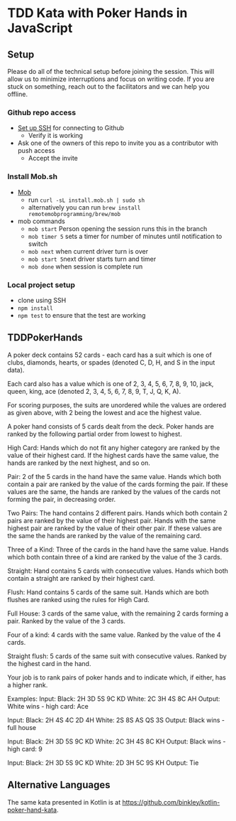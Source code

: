# TDD Kata with Poker Hands in JavaScript

## Setup
Please do all of the technical setup before joining the session. This will allow us to minimize interruptions and focus on writing code. If you are stuck on something, reach out to the facilitators and we can help you offline.

### Github repo access
- [Set up SSH](https://docs.github.com/en/authentication/connecting-to-github-with-ssh) for connecting to Github
  - Verify it is working
- Ask one of the owners of this repo to invite you as a contributor with push access
  - Accept the invite

### Install Mob.sh
- [Mob](https://github.com/remotemobprogramming/mob)
  - run `curl -sL install.mob.sh | sudo sh`
  - alternatively you can run `brew install remotemobprogramming/brew/mob`
- mob commands
  - `mob start` Person opening the session runs this in the branch
  - `mob timer 5` sets a timer for number of minutes until notification to switch
  - `mob next` when current driver turn is over 
  - `mob start 5`next driver starts turn and timer
  - `mob done` when session is complete run 
  
### Local project setup
- clone using SSH
- `npm install`
- `npm test` to ensure that the test are working


## TDDPokerHands

A poker deck contains 52 cards - each card has a suit which is one of clubs, diamonds, hearts, or spades (denoted C, D, H, and S in the input data).

Each card also has a value which is one of 2, 3, 4, 5, 6, 7, 8, 9, 10, jack, queen, king, ace (denoted 2, 3, 4, 5, 6, 7, 8, 9, T, J, Q, K, A).

For scoring purposes, the suits are unordered while the values are ordered as given above, with 2 being the lowest and ace the highest value.

A poker hand consists of 5 cards dealt from the deck. Poker hands are ranked by the following partial order from lowest to highest.

High Card:
Hands which do not fit any higher category are ranked by the value of their highest card. If the highest cards have the same value, the hands are ranked by the next highest, and so on.

Pair:
2 of the 5 cards in the hand have the same value. Hands which both contain a pair are ranked by the value of the cards forming the pair. If these values are the same, the hands are ranked by the values of the cards not forming the pair, in decreasing order.

Two Pairs:
The hand contains 2 different pairs. Hands which both contain 2 pairs are ranked by the value of their highest pair. Hands with the same highest pair are ranked by the value of their other pair. If these values are the same the hands are ranked by the value of the remaining card.

Three of a Kind:
Three of the cards in the hand have the same value. Hands which both contain three of a kind are ranked by the value of the 3 cards.

Straight:
Hand contains 5 cards with consecutive values. Hands which both contain a straight are ranked by their highest card.

Flush:
Hand contains 5 cards of the same suit. Hands which are both flushes are ranked using the rules for High Card.

Full House:
3 cards of the same value, with the remaining 2 cards forming a pair. Ranked by the value of the 3 cards.

Four of a kind:
4 cards with the same value. Ranked by the value of the 4 cards.

Straight flush:
5 cards of the same suit with consecutive values. Ranked by the highest card in the hand.

Your job is to rank pairs of poker hands and to indicate which, if either, has a higher rank.

Examples:
Input: Black: 2H 3D 5S 9C KD White: 2C 3H 4S 8C AH
Output: White wins - high card: Ace

Input: Black: 2H 4S 4C 2D 4H White: 2S 8S AS QS 3S
Output: Black wins - full house

Input: Black: 2H 3D 5S 9C KD White: 2C 3H 4S 8C KH
Output: Black wins - high card: 9

Input: Black: 2H 3D 5S 9C KD White: 2D 3H 5C 9S KH
Output: Tie

## Alternative Languages

The same kata presented in Kotlin is at
https://github.com/binkley/kotlin-poker-hand-kata.
